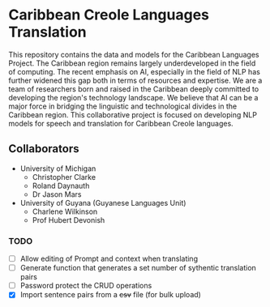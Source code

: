# Caribbean Creole Languages Translation
This repository contains the data and models for the Caribbean Languages Project. The Caribbean region remains largely underdeveloped in the field of computing. The recent emphasis on AI, especially in the field of NLP has further widened this gap both in terms of resources and expertise. We are a team of researchers born and raised in the Caribbean deeply committed to developing the region's technology landscape. We believe that AI can be a
major force in bridging the linguistic and technological divides in the Caribbean region. This collaborative project is focused on developing NLP models for speech and translation for Caribbean Creole languages.

## Collaborators
- University of Michigan
  - Christopher Clarke
  - Roland Daynauth
  - Dr Jason Mars
- University of Guyana (Guyanese Languages Unit)
  - Charlene Wilkinson
  - Prof Hubert Devonish


### TODO
- [ ] Allow editing of Prompt and context when translating
- [ ] Generate function that generates a set number of sythentic translation pairs
- [ ] Password protect the CRUD operations
- [x] Import sentence pairs from a ~~csv~~ file (for bulk upload)
